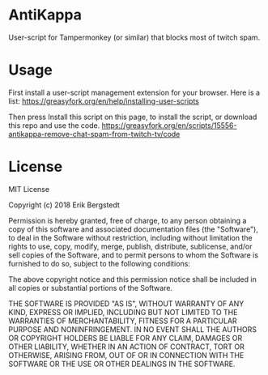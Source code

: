 # AntiKappa

User-script for Tampermonkey (or similar) that blocks most of twitch spam.

# Usage

First install a user-script management extension for your browser. Here is a list: https://greasyfork.org/en/help/installing-user-scripts

Then press Install this script on this page, to install the script, or download this repo and use the code.
https://greasyfork.org/en/scripts/15556-antikappa-remove-chat-spam-from-twitch-tv/code

# License

MIT License

Copyright (c) 2018 Erik Bergstedt

Permission is hereby granted, free of charge, to any person obtaining a copy of this software and associated documentation files (the "Software"), to deal in the Software without restriction, including without limitation the rights to use, copy, modify, merge, publish, distribute, sublicense, and/or sell copies of the Software, and to permit persons to whom the Software is furnished to do so, subject to the following conditions:

The above copyright notice and this permission notice shall be included in all copies or substantial portions of the Software.

THE SOFTWARE IS PROVIDED "AS IS", WITHOUT WARRANTY OF ANY KIND, EXPRESS OR IMPLIED, INCLUDING BUT NOT LIMITED TO THE WARRANTIES OF MERCHANTABILITY, FITNESS FOR A PARTICULAR PURPOSE AND NONINFRINGEMENT. IN NO EVENT SHALL THE AUTHORS OR COPYRIGHT HOLDERS BE LIABLE FOR ANY CLAIM, DAMAGES OR OTHER LIABILITY, WHETHER IN AN ACTION OF CONTRACT, TORT OR OTHERWISE, ARISING FROM, OUT OF OR IN CONNECTION WITH THE SOFTWARE OR THE USE OR OTHER DEALINGS IN THE SOFTWARE.
